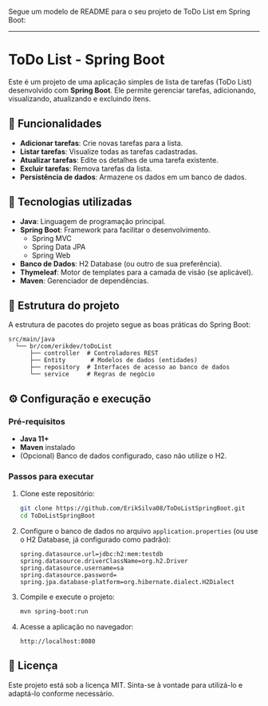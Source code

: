 Segue um modelo de README para o seu projeto de ToDo List em Spring Boot: 

---

# ToDo List - Spring Boot

Este é um projeto de uma aplicação simples de lista de tarefas (ToDo List) desenvolvido com **Spring Boot**. Ele permite gerenciar tarefas, adicionando, visualizando, atualizando e excluindo itens.

## 📝 Funcionalidades

- **Adicionar tarefas**: Crie novas tarefas para a lista.
- **Listar tarefas**: Visualize todas as tarefas cadastradas.
- **Atualizar tarefas**: Edite os detalhes de uma tarefa existente.
- **Excluir tarefas**: Remova tarefas da lista.
- **Persistência de dados**: Armazene os dados em um banco de dados.

## 🚀 Tecnologias utilizadas

- **Java**: Linguagem de programação principal.
- **Spring Boot**: Framework para facilitar o desenvolvimento.
  - Spring MVC
  - Spring Data JPA
  - Spring Web
- **Banco de Dados**: H2 Database (ou outro de sua preferência).
- **Thymeleaf**: Motor de templates para a camada de visão (se aplicável).
- **Maven**: Gerenciador de dependências.

## 📁 Estrutura do projeto

A estrutura de pacotes do projeto segue as boas práticas do Spring Boot:

```
src/main/java
  └── br/com/erikdev/toDoList
      ├── controller  # Controladores REST
      ├── Entity       # Modelos de dados (entidades)
      ├── repository  # Interfaces de acesso ao banco de dados
      └── service     # Regras de negócio
```

## ⚙️ Configuração e execução

### Pré-requisitos

- **Java 11+**
- **Maven** instalado
- (Opcional) Banco de dados configurado, caso não utilize o H2.

### Passos para executar

1. Clone este repositório:

   ```bash
   git clone https://github.com/ErikSilva08/ToDoListSpringBoot.git
   cd ToDoListSpringBoot
   ```

2. Configure o banco de dados no arquivo `application.properties` (ou use o H2 Database, já configurado como padrão):

   ```properties
   spring.datasource.url=jdbc:h2:mem:testdb
   spring.datasource.driverClassName=org.h2.Driver
   spring.datasource.username=sa
   spring.datasource.password=
   spring.jpa.database-platform=org.hibernate.dialect.H2Dialect
   ```

3. Compile e execute o projeto:

   ```bash
   mvn spring-boot:run
   ```

4. Acesse a aplicação no navegador:

   ```
   http://localhost:8080
   ```


## 📄 Licença

Este projeto está sob a licença MIT. Sinta-se à vontade para utilizá-lo e adaptá-lo conforme necessário.

